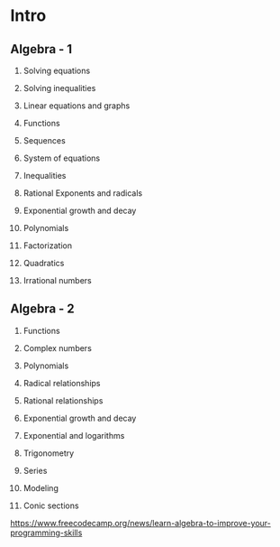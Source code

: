 # Intro

## Algebra - 1

1. Solving equations

2. Solving inequalities

3. Linear equations and graphs

4. Functions

5. Sequences

6. System of equations

7. Inequalities

8. Rational Exponents and radicals

9. Exponential growth and decay

10. Polynomials

11. Factorization

12. Quadratics

13. Irrational numbers

## Algebra - 2

1. Functions

2. Complex numbers

3. Polynomials

4. Radical relationships

5. Rational relationships

6. Exponential growth and decay

7. Exponential and logarithms

8. Trigonometry

9. Series

10. Modeling

11. Conic sections

<https://www.freecodecamp.org/news/learn-algebra-to-improve-your-programming-skills>

